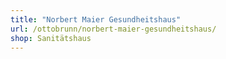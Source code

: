```yaml
---
title: "Norbert Maier Gesundheitshaus"
url: /ottobrunn/norbert-maier-gesundheitshaus/
shop: Sanitätshaus
---
```

